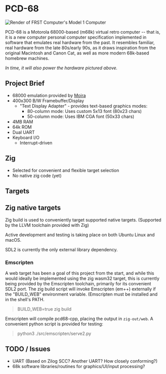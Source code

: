 PCD-68
======

![Render of FRST Computer's Model 1 Computer](doc/Model1Render.png)

PCD-68 is a Motorola 68000-based (m68k) virtual retro computer -- that is, it is a
new computer personal computer specification implemented in software that emulates 
real hardware from the past.  It resembles familiar, real hardware from the late 
80s/early 90s, as it draws inspiration from the original Macintosh and Canon Cat, 
as well as more modern 68k-based homebrew machines.

_In time, it will also power the hardware pictured above._

## Project Brief

 - 68000 emulation provided by [Moira](https://dirkwhoffmann.github.io/Moira/about.html)
 - 400x300 B/W Framebuffer/Display
   - "Text Display Adapter" - provides text-based graphics modes:
     - 80-column mode: Uses custom 5x13 font (80x23 chars)
     - 50-column mode: Uses IBM CGA font (50x33 chars)
 - 4MB RAM
 - 64k ROM
 - Dual UART
 - Keyboard I/O
   - Interrupt-driven

## Zig

 - Selected for convenient and flexible target selection
 - No native zig code (yet)

## Targets

## Zig native targets

Zig build is used to conveniently target supported native targets. (Supported
by the LLVM toolchain provided with Zig)

Active development and testing is taking place on both Ubuntu Linux and macOS.

SDL2 is currently the only external library dependency.

### Emscripten

A web target has been a goal of this project from the start, and while this
would ideally be implemented using the zig wasm32 target, this is currently
being provided by the Emscripten toolchain, primarily for its convenient SDL2
port. The zig build script will invoke Emscripten (em++) externally if the 
"BUILD_WEB" environment variable. (Emscripten must be installed and in the
shell's PATH.

> BUILD_WEB=true zig build

Emscripten will compile pcd68-cpp, placing the output in ```zig-out/web```.
A convenient python script is provided for testing:

> python3 ./src/emscripten/serve2.py

## TODO / Issues

 - UART (Based on Zilog SCC? Another UART? How closely conforming?)
 - 68k software libraries/routines for graphics/UI/input processing?

